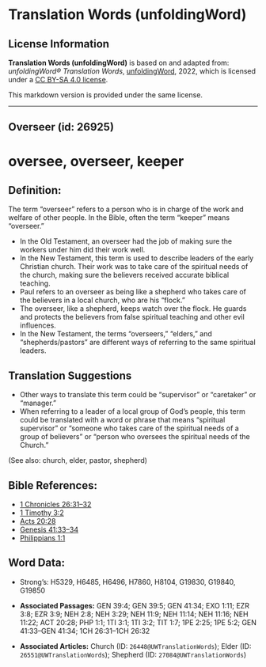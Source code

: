 # Translation Words (unfoldingWord)

## License Information

**Translation Words (unfoldingWord)** is based on and adapted from: _unfoldingWord® Translation Words_, [unfoldingWord](https://unfoldingword.org/utw), 2022, which is licensed under a [CC BY-SA 4.0 license](https://creativecommons.org/licenses/by-sa/4.0/legalcode.en).

This markdown version is provided under the same license.



--------------------------------

## Overseer (id: 26925)

oversee, overseer, keeper
=========================

Definition:
-----------

The term “overseer” refers to a person who is in charge of the work and welfare of other people. In the Bible, often the term “keeper” means “overseer.”

* In the Old Testament, an overseer had the job of making sure the workers under him did their work well.
* In the New Testament, this term is used to describe leaders of the early Christian church. Their work was to take care of the spiritual needs of the church, making sure the believers received accurate biblical teaching.
* Paul refers to an overseer as being like a shepherd who takes care of the believers in a local church, who are his “flock.”
* The overseer, like a shepherd, keeps watch over the flock. He guards and protects the believers from false spiritual teaching and other evil influences.
* In the New Testament, the terms “overseers,” “elders,” and “shepherds/pastors” are different ways of referring to the same spiritual leaders.

Translation Suggestions
-----------------------

* Other ways to translate this term could be “supervisor” or “caretaker” or “manager.”
* When referring to a leader of a local group of God’s people, this term could be translated with a word or phrase that means “spiritual supervisor” or “someone who takes care of the spiritual needs of a group of believers” or “person who oversees the spiritual needs of the Church.”

(See also: church, elder, pastor, shepherd)

Bible References:
-----------------

* [1 Chronicles 26:31–32](https://ref.ly/1Chr26:31-1Chr26:32)
* [1 Timothy 3:2](https://ref.ly/1Tim3:2)
* [Acts 20:28](https://ref.ly/Acts20:28)
* [Genesis 41:33–34](https://ref.ly/Gen41:33-Gen41:34)
* [Philippians 1:1](https://ref.ly/Phil1:1)

Word Data:
----------

* Strong’s: H5329, H6485, H6496, H7860, H8104, G19830, G19840, G19850

* **Associated Passages:** GEN 39:4; GEN 39:5; GEN 41:34; EXO 1:11; EZR 3:8; EZR 3:9; NEH 2:8; NEH 3:29; NEH 11:9; NEH 11:14; NEH 11:16; NEH 11:22; ACT 20:28; PHP 1:1; 1TI 3:1; 1TI 3:2; TIT 1:7; 1PE 2:25; 1PE 5:2; GEN 41:33–GEN 41:34; 1CH 26:31–1CH 26:32
* **Associated Articles:** Church (ID: `26448@UWTranslationWords`); Elder (ID: `26551@UWTranslationWords`); Shepherd (ID: `27084@UWTranslationWords`)

